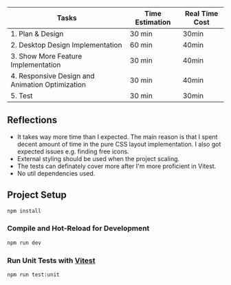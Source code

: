 
| Tasks | Time Estimation | Real Time Cost  |
|---    |---              |---              |
| 1. Plan &amp; Design                              | 30 min | 30min |
| 2. Desktop Design Implementation                  | 60 min | 40min |
| 3. Show More Feature Implementation               | 30 min | 40min |
| 4. Responsive Design and Animation Optimization   | 30 min | 40min |
| 5. Test                                           | 30 min | 30min |

## Reflections

* It takes way more time than I expected. The main reason is that I spent decent amount of time in the pure CSS layout implementation. I also got expected issues e.g. finding free icons.
* External styling should be used when the project scaling.
* The tests can definately cover more after I'm more proficient in Vitest.
* No util dependencies used.

## Project Setup

```sh
npm install
```

### Compile and Hot-Reload for Development

```sh
npm run dev
```

### Run Unit Tests with [Vitest](https://vitest.dev/)

```sh
npm run test:unit
```

